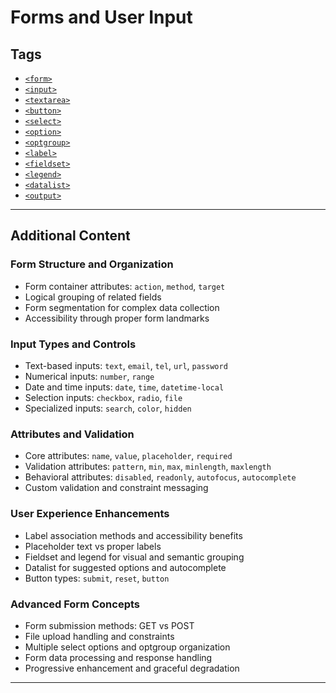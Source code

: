 # Forms and User Input

## Tags

+ [`<form>`](#)
+ [`<input>`](#)
+ [`<textarea>`](#)
+ [`<button>`](#)
+ [`<select>`](#)
+ [`<option>`](#)
+ [`<optgroup>`](#)
+ [`<label>`](#)
+ [`<fieldset>`](#)
+ [`<legend>`](#)
+ [`<datalist>`](#)
+ [`<output>`](#)

---

## Additional Content

### Form Structure and Organization

+ Form container attributes: `action`, `method`, `target`
+ Logical grouping of related fields
+ Form segmentation for complex data collection
+ Accessibility through proper form landmarks

### Input Types and Controls

+ Text-based inputs: `text`, `email`, `tel`, `url`, `password`
+ Numerical inputs: `number`, `range`
+ Date and time inputs: `date`, `time`, `datetime-local`
+ Selection inputs: `checkbox`, `radio`, `file`
+ Specialized inputs: `search`, `color`, `hidden`

### Attributes and Validation

+ Core attributes: `name`, `value`, `placeholder`, `required`
+ Validation attributes: `pattern`, `min`, `max`, `minlength`, `maxlength`
+ Behavioral attributes: `disabled`, `readonly`, `autofocus`, `autocomplete`
+ Custom validation and constraint messaging

### User Experience Enhancements

+ Label association methods and accessibility benefits
+ Placeholder text vs proper labels
+ Fieldset and legend for visual and semantic grouping
+ Datalist for suggested options and autocomplete
+ Button types: `submit`, `reset`, `button`

### Advanced Form Concepts

+ Form submission methods: GET vs POST
+ File upload handling and constraints
+ Multiple select options and optgroup organization
+ Form data processing and response handling
+ Progressive enhancement and graceful degradation

---
